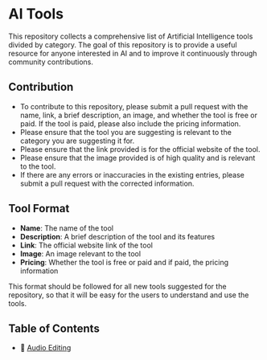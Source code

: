 # AI Tools


This repository collects a comprehensive list of Artificial Intelligence tools divided by category. The goal of this repository is to provide a useful resource for anyone interested in AI and to improve it continuously through community contributions.

## Contribution

- To contribute to this repository, please submit a pull request with the name, link, a brief description, an image, and whether the tool is free or paid. If the tool is paid, please also include the pricing information.
- Please ensure that the tool you are suggesting is relevant to the category you are suggesting it for.
- Please ensure that the link provided is for the official website of the tool.
- Please ensure that the image provided is of high quality and is relevant to the tool.
- If there are any errors or inaccuracies in the existing entries, please submit a pull request with the corrected information.

## Tool Format

- **Name**: The name of the tool
- **Description**: A brief description of the tool and its features
- **Link**: The official website link of the tool
- **Image**: An image relevant to the tool
- **Pricing**: Whether the tool is free or paid and if paid, the pricing information

This format should be followed for all new tools suggested for the repository, so that it will be easy for the users to understand and use the tools.

## Table of Contents

- 📣 [Audio Editing](audioediting.md)






